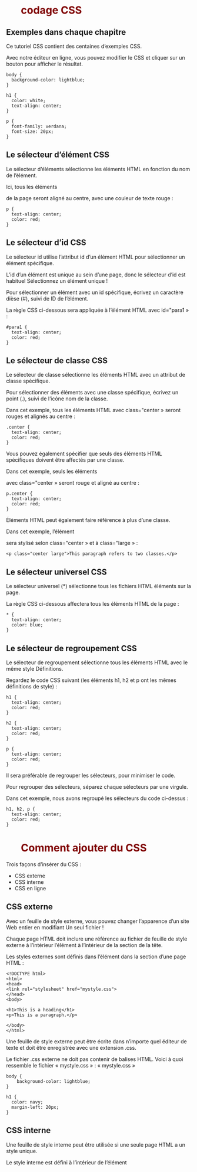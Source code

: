# codage CSS


## Exemples dans chaque chapitre
Ce tutoriel CSS contient des centaines d’exemples CSS.

Avec notre éditeur en ligne, vous pouvez modifier le CSS et cliquer sur un bouton pour afficher le résultat.

    body {
      background-color: lightblue;
    }

    h1 {
      color: white;
      text-align: center;
    }

    p {
      font-family: verdana;
      font-size: 20px;
    }

## Le sélecteur d’élément CSS
Le sélecteur d’éléments sélectionne les éléments HTML en fonction du nom de l’élément.

Ici, tous les éléments <p> de la page seront aligné au centre, avec une couleur
de texte rouge :

    p {
      text-align: center;
      color: red;
    }

## Le sélecteur d’id CSS
Le sélecteur id utilise l’attribut id d’un élément HTML pour sélectionner un élément spécifique.

L’id d’un élément est unique au sein d’une page, donc le sélecteur d’id est habituel Sélectionnez un élément unique !

Pour sélectionner un élément avec un id spécifique, écrivez un caractère dièse (#), suivi de ID de l’élément.

La règle CSS ci-dessous sera appliquée à l’élément HTML avec id="para1 » :

    #para1 {
      text-align: center;
      color: red;
    }

## Le sélecteur de classe CSS
Le sélecteur de classe sélectionne les éléments HTML avec un attribut de classe spécifique.

Pour sélectionner des éléments avec une classe spécifique, écrivez un point (.), suivi de l’icône nom de la classe.

Dans cet exemple, tous les éléments HTML avec class="center » seront rouges et alignés au centre :

    .center {
      text-align: center;
      color: red;
    }

Vous pouvez également spécifier que seuls des éléments HTML spécifiques doivent être affectés par une classe.

Dans cet exemple, seuls les éléments <p> avec class="center » seront rouge et aligné au centre :

    p.center {
      text-align: center;
      color: red;
    }

Éléments HTML peut également faire référence à plus d’une classe.

Dans cet exemple, l’élément <p> sera stylisé selon class="center » et à class="large » :

    <p class="center large">This paragraph refers to two classes.</p>

## Le sélecteur universel CSS
Le sélecteur universel (*) sélectionne tous les fichiers HTML éléments sur la page.

La règle CSS ci-dessous affectera tous les éléments HTML de la page :

    * {
      text-align: center;
      color: blue;
    }

## Le sélecteur de regroupement CSS
Le sélecteur de regroupement sélectionne tous les éléments HTML avec le même style Définitions.

Regardez le code CSS suivant (les éléments h1, h2 et p ont les mêmes définitions de style) :

    h1 {
      text-align: center;
      color: red;
    }

    h2 {
      text-align: center;
      color: red;
    }

    p {
      text-align: center;
      color: red;
    }

Il sera préférable de regrouper les sélecteurs, pour minimiser le code.

Pour regrouper des sélecteurs, séparez chaque sélecteurs par une virgule.


Dans cet exemple, nous avons regroupé les sélecteurs du code ci-dessus :

    h1, h2, p {
      text-align: center;
      color: red;
    }
    
# Comment ajouter du CSS

Trois façons d’insérer du CSS :

- CSS externe
- CSS interne
- CSS en ligne

## CSS externe
Avec un feuille de style externe, vous pouvez changer l’apparence d’un site Web entier en modifiant Un seul fichier !

Chaque page HTML doit inclure une référence au fichier de feuille de style externe à l’intérieur l’élément <lien> à l’intérieur de la section de la tête.

Les styles externes sont définis dans l’élément <link> dans
la section <head> d’une page HTML :

    <!DOCTYPE html>
    <html>
    <head>
    <link rel="stylesheet" href="mystyle.css">
    </head>
    <body>

    <h1>This is a heading</h1>
    <p>This is a paragraph.</p>

    </body>
    </html>



Une feuille de style externe peut être écrite dans n’importe quel éditeur de texte et doit être enregistrée avec une extension .css.

Le fichier .css externe ne doit pas contenir de balises HTML.
Voici à quoi ressemble le fichier « mystyle.css » :
« mystyle.css »

    body {
        background-color: lightblue;
    }

    h1 {
      color: navy;
      margin-left: 20px;
    }

## CSS interne
Une feuille de style interne peut être utilisée si une seule page HTML a un style unique.

Le style interne est défini à l’intérieur de l’élément <style>, à l’intérieur de la tête section.
Les styles internes sont définis dans l’élément <style> dans la section <head> d’une page HTML :

    <!DOCTYPE html>
    <html>
    <head>
    <style>
    body {
      background-color: linen;
    }

    h1 {
      color: maroon;
      margin-left: 40px;
    }
    </style>
    </head>
    <body>

    <h1>This is a heading</h1>
    <p>This is a paragraph.</p>

    </body>
    </html>

## CSS en ligne
Un style en ligne peut être utilisé pour appliquer un style unique à un seul élément.

Pour utiliser des styles en ligne, ajoutez l’attribut style à l’élément approprié. Le style peut contenir n’importe quelle propriété CSS.
Les styles en ligne sont définis dans l’attribut « style » de la élément:

    <!DOCTYPE html>
    <html>
    <body>

    <h1 style="color:blue;text-align:center;">This is a heading</h1>
    <p style="color:red;">This is a paragraph.</p>

    </body>
    </html>

## Plusieurs feuilles de style
Si certaines propriétés ont été définies pour le même sélecteur (élément) dans différentes feuilles de style, La valeur de la dernière feuille de style lue sera utilisée.
Supposons qu’une feuille de style externe ait le style 
suivant pour l’élément <h1> :


        h1 {
          color: navy;
        }


Ensuite, supposons qu’une feuille de style interne ait également le style suivant pour l’élément <h1> :


    h1 {
      color: orange;   
    }


Si le style interne est défini après le lien vers la feuille de style externe, les éléments <h1> seront « orange » :

    <head>
    <link rel="stylesheet" type="text/css" href="mystyle.css">
    <style>
    h1 {
      color: orange;
    }
    </style>
    </head>

Cependant, si le style interne est défini avant le lien vers la feuille de style externe, les éléments <h1> seront « marine » :

    <head>
    <style>
    h1 {
      color: orange;
    }
    </style>
    <link rel="stylesheet" type="text/css" href="mystyle.css">
    </head>
